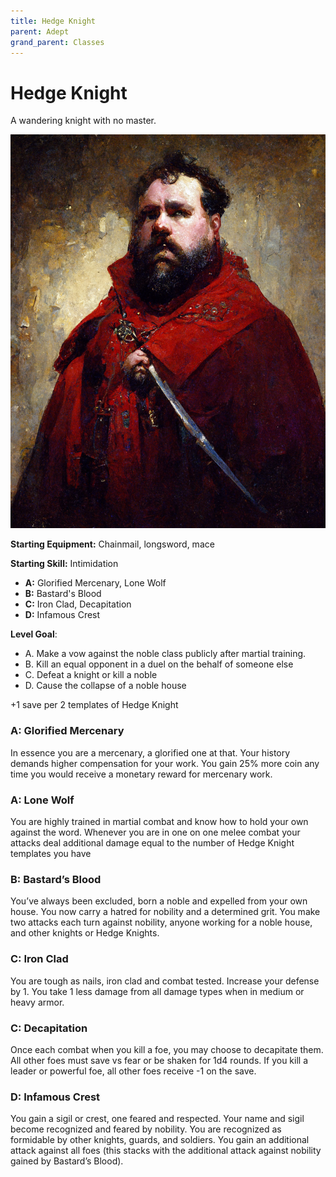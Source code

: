 ```yaml
---
title: Hedge Knight
parent: Adept
grand_parent: Classes
---
```

# Hedge Knight

A wandering knight with no master.

![Alt](images/monferd.png)

**Starting Equipment:** Chainmail, longsword, mace

**Starting Skill:** Intimidation


+ **A:** Glorified Mercenary, Lone Wolf
+ **B:** Bastard's Blood
+ **C:** Iron Clad, Decapitation
+ **D:** Infamous Crest

**Level Goal**: 
- A. Make a vow against the noble class publicly after martial training. 
- B. Kill an equal opponent in a duel on the behalf of someone else
- C. Defeat a knight or kill a noble
- D. Cause the collapse of a noble house

+1 save per 2 templates of Hedge Knight

### A: Glorified Mercenary
In essence you are a mercenary, a glorified one at that. Your history demands
higher compensation for your work. You gain 25% more coin any time you would
receive a monetary reward for mercenary work. 

### A: Lone Wolf
You are highly trained in martial combat and know how to hold your own against
the word. Whenever you are in one on one melee combat your attacks deal
additional damage equal to the number of Hedge Knight templates you have


### B: Bastard’s Blood
You’ve always been excluded, born a noble and expelled from your own house. You
now carry a hatred for nobility and a determined grit. You make two attacks
each turn against nobility, anyone working for a noble house, and other knights
or Hedge Knights.


### C: Iron Clad
You are tough as nails, iron clad and combat tested. Increase your defense by 1.
You take 1 less damage from all damage types when in medium or heavy armor.

### C: Decapitation
Once each combat when you kill a foe, you may choose to decapitate them. All
other foes must save vs fear or be shaken for 1d4 rounds. If you kill a leader
or powerful foe, all other foes receive -1 on the save.


### D: Infamous Crest
You gain a sigil or crest, one feared and respected. Your name and sigil become
recognized and feared by nobility. You are recognized as formidable by other
knights, guards, and soldiers. You gain an additional attack against all foes
(this stacks with the additional attack against nobility gained by Bastard’s
Blood).
